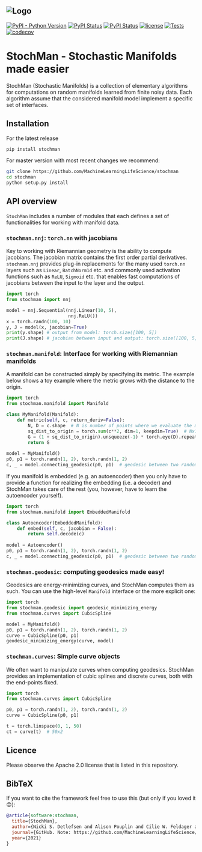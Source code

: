 ![Logo](images/stochman.png)
---

[![PyPI - Python Version](https://img.shields.io/pypi/pyversions/stochman)](https://pypi.org/project/stochman/)
[![PyPI Status](https://badge.fury.io/py/stochman.svg)](https://badge.fury.io/py/stochman)
[![PyPI Status](https://pepy.tech/badge/stochman)](https://pepy.tech/badge/stochman)
[![license](https://img.shields.io/badge/License-Apache%202.0-blue.svg)](https://github.com/MachineLearningLifeScience/stochman/blob/master/LICENSE)
[![Tests](https://github.com/MachineLearningLifeScience/stochman/actions/workflows/tests.yml/badge.svg)](https://github.com/MachineLearningLifeScience/stochman/blob/master/.github/workflows/tests.yml)
[![codecov](https://codecov.io/gh/MachineLearningLifeScience/stochman/branch/master/graph/badge.svg)](https://codecov.io/gh/MachineLearningLifeScience/stochman)
# StochMan - Stochastic Manifolds made easier

StochMan (Stochastic Manifolds) is a collection of elementary algorithms for computations 
on random manifolds learned from finite noisy data. Each algorithm assume that the considered 
manifold model implement a specific set of interfaces.

## Installation

For the latest release
```bash
pip install stochman
```
For master version with most recent changes we recommend:
```bash
git clone https://github.com/MachineLearningLifeScience/stochman
cd stochman
python setup.py install
```

## API overview

`StochMan` includes a number of modules that each defines a set of functionalities for
working with manifold data.

### `stochman.nnj`: `torch.nn` with jacobians

Key to working with Riemannian geometry is the ability to compute jacobians. The jacobian matrix
contains the first order partial derivatives. `stochman.nnj` provides plug-in replacements for the many 
used `torch.nn` layers such as `Linear`, `BatchNorm1d` etc. and commonly used activation functions such as `ReLU`,
`Sigmoid` etc. that enables fast computations of jacobians between the input to the layer and the output. 

``` python
import torch
from stochman import nnj

model = nnj.Sequential(nnj.Linear(10, 5),
                       nnj.ReLU())
x = torch.randn(100, 10)
y, J = model(x, jacobian=True)
print(y.shape) # output from model: torch.size([100, 5])
print(J.shape) # jacobian between input and output: torch.size([100, 5, 10])
```

### `stochman.manifold`: Interface for working with Riemannian manifolds

A manifold can be constructed simply by specifying its metric. The example below shows a toy example where the metric grows with the distance to the origin.

``` python
import torch
from stochman.manifold import Manifold

class MyManifold(Manifold):
    def metric(self, c, return_deriv=False):
        N, D = c.shape  # N is number of points where we evaluate the metric; D is the manifold dimension
        sq_dist_to_origin = torch.sum(c**2, dim=1, keepdim=True)  # Nx1
        G = (1 + sq_dist_to_origin).unsqueeze(-1) * torch.eye(D).repeat(N, 1, 1)  # NxDxD
        return G
        
model = MyManifold()
p0, p1 = torch.randn(1, 2), torch.randn(1, 2)
c, _ = model.connecting_geodesic(p0, p1)  # geodesic between two random points
```

If you manifold is embedded (e.g. an autoencoder) then you only have to provide a function for realizing the embedding (i.e. a decoder) and StochMan takes care of the rest (you, however, have to learn the autoencoder yourself).

``` python
import torch
from stochman.manifold import EmbeddedManifold

class Autoencoder(EmbeddedManifold):
    def embed(self, c, jacobian = False):
        return self.decode(c)
        
model = Autoencoder()
p0, p1 = torch.randn(1, 2), torch.randn(1, 2)
c, _ = model.connecting_geodesic(p0, p1)  # geodesic between two random points
```

### `stochman.geodesic`: computing geodesics made easy!

Geodesics are energy-minimizing curves, and StochMan computes them as such. You can use the high-level `Manifold` interface or the more explicit one:

``` python
import torch
from stochman.geodesic import geodesic_minimizing_energy
from stochman.curves import CubicSpline

model = MyManifold()
p0, p1 = torch.randn(1, 2), torch.randn(1, 2)
curve = CubicSpline(p0, p1)
geodesic_minimizing_energy(curve, model)
```

### `stochman.curves`: Simple curve objects

We often want to manipulate curves when computing geodesics. StochMan provides an implementation of cubic splines and discrete curves, both with the end-points fixed.

``` python
import torch
from stochman.curves import CubicSpline

p0, p1 = torch.randn(1, 2), torch.randn(1, 2)
curve = CubicSpline(p0, p1)

t = torch.linspace(0, 1, 50)
ct = curve(t)  # 50x2
```

## Licence

Please observe the Apache 2.0 license that is listed in this repository. 

## BibTeX
If you want to cite the framework feel free to use this (but only if you loved it 😊):

```bibtex
@article{software:stochman,
  title={StochMan},
  author={Nicki S. Detlefsen and Alison Pouplin and Cilie W. Feldager and Cong Geng and Dimitris Kalatzis and Helene Hauschultz and Miguel González Duque and Søren Hauberg},
  journal={GitHub. Note: https://github.com/MachineLearningLifeScience/stochman/},
  year={2021}
}
```
